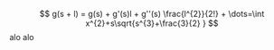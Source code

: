 $$
g(s + l) = g(s) + g'(s)l + g''(s) \frac{l^{2}}{2!} + \dots=\int x^{2}+s\sqrt{s^{3}+\frac{3}{2} }
$$
alo alo
